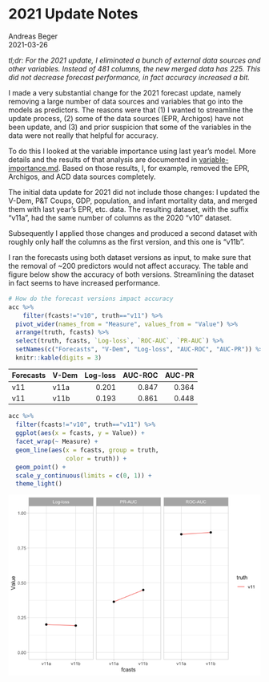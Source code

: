 2021 Update Notes
================

Andreas Beger  
2021-03-26

*tl;dr: For the 2021 update, I eliminated a bunch of external data
sources and other variables. Instead of 481 columns, the new merged data
has 225. This did not decrease forecast performance, in fact accuracy
increased a bit.*

I made a very substantial change for the 2021 forecast update, namely
removing a large number of data sources and variables that go into the
models as predictors. The reasons were that (1) I wanted to streamline
the update process, (2) some of the data sources (EPR, Archigos) have
not been update, and (3) and prior suspicion that some of the variables
in the data were not really that helpful for accuracy.

To do this I looked at the variable importance using last year’s model.
More details and the results of that analysis are documented in
[variable-importance.md](variable-importance.md). Based on those
results, I, for example, removed the EPR, Archigos, and ACD data sources
completely.

The initial data update for 2021 did not include those changes: I
updated the V-Dem, P\&T Coups, GDP, population, and infant mortality
data, and merged them with last year’s EPR, etc. data. The resulting
dataset, with the suffix “v11a”, had the same number of columns as the
2020 “v10” dataset.

Subsequently I applied those changes and produced a second dataset with
roughly only half the columns as the first version, and this one is
“v11b”.

I ran the forecasts using both dataset versions as input, to make sure
that the removal of \~200 predictors would not affect accuracy. The
table and figure below show the accuracy of both versions. Streamlining
the dataset in fact seems to have increased performance.

``` r
# How do the forecast versions impact accuracy
acc %>%
    filter(fcasts!="v10", truth=="v11") %>% 
  pivot_wider(names_from = "Measure", values_from = "Value") %>% 
  arrange(truth, fcasts) %>%
  select(truth, fcasts, `Log-loss`, `ROC-AUC`, `PR-AUC`) %>%
  setNames(c("Forecasts", "V-Dem", "Log-loss", "AUC-ROC", "AUC-PR")) %>%
  knitr::kable(digits = 3)
```

| Forecasts | V-Dem | Log-loss | AUC-ROC | AUC-PR |
| :-------- | :---- | -------: | ------: | -----: |
| v11       | v11a  |    0.201 |   0.847 |  0.364 |
| v11       | v11b  |    0.193 |   0.861 |  0.448 |

``` r
acc %>%
  filter(fcasts!="v10", truth=="v11") %>%
  ggplot(aes(x = fcasts, y = Value)) +
  facet_wrap(~ Measure) +
  geom_line(aes(x = fcasts, group = truth,
                color = truth)) +
  geom_point() +
  scale_y_continuous(limits = c(0, 1)) +
  theme_light()
```

![](README_files/figure-gfm/unnamed-chunk-2-1.png)<!-- -->
